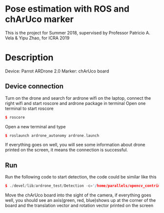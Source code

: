 # Pose estimation with ROS and chArUco marker
This is the project for Summer 2018, supervised by Professor Patricio A. Vela &amp; Yipu Zhao, for ICRA 2019

# Description
Device: Parrot ARDrone 2.0   Marker: chArUco board 

## Device connection
Turn on the drone and search for ardrone wifi on the laptop, connect the right wifi and start roscore and ardrone package in terminal
Open one terminal to start roscore
```C++
$ roscore
```
Open a new terminal and type
```C++
$ roslaunch ardrone_autonomy ardrone.launch 
```
If everything goes on well, you will see some information about drone printed on the screen, it means the connection is successful.


## Run
Run the following code to start detection, the code could be similar like this 
```C++
$ ./devel/lib/ardrone_test/Detection -c='/home/parallels/opencv_contrimodules/aruco/samples/calibrate_camera.yml' -d=14 --dp='/home/parallels/opencv_contrib/modules/aruco/samples/detector_params.yml' -h=7 --ml=0.025 --sl=0.034 -w=5

```
Move the chArUco board into the sight of the camera, if everything goes well, you should see an axis(green, red, blue)shows up at the corner of the board and the translation vector and rotation vector printed on the screen


